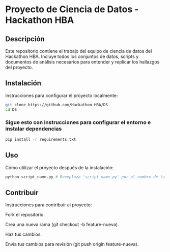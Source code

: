 # Proyecto de Ciencia de Datos - Hackathon HBA

## Descripción
Este repositorio contiene el trabajo del equipo de ciencia de datos del Hackathon HBA. Incluye todos los conjuntos de datos, scripts y documentos de análisis necesarios para entender y replicar los hallazgos del proyecto.

## Instalación
Instrucciones para configurar el proyecto localmente:

```bash
git clone https://github.com/Hackathon-HBA/DS
cd DS
```

### Sigue esto con instrucciones para configurar el entorno e instalar dependencias

```bash
pip install -r requirements.txt
```

## Uso

Cómo utilizar el proyecto después de la instalación:

```bash
python script_name.py # Reemplaza 'script_name.py' por el nombre de tu script
```

## Contribuir

Instrucciones para contribuir al proyecto:

Fork el repositorio.

Crea una nueva rama (git checkout -b feature-nueva).

Haz tus cambios.

Envía tus cambios para revisión (git push origin feature-nueva).
